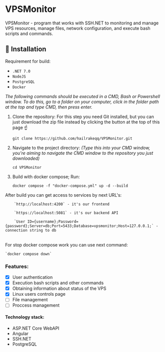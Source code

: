 # VPSMonitor
VPSMonitor - program that works with SSH.NET to monitoring and manage VPS resources, manage files, network configuration, and execute bash scripts and commands.

## :floppy_disk: Installation
Requirement for build:

- `.NET 7.0`
- `NodeJS`
- `PostgreSQL`
- `Docker`

*The following commands should be executed in a CMD, Bash or Powershell window. To do this, go to a folder on your computer, click in the folder path at the top and type CMD, then press enter.*

1. Clone the repository:
For this step you need Git installed, but you can just download the zip file instead by clicking the button at the top of this page ☝️

    `git clone https://github.com/hailrakeqq/VPSMonitor.git`
  

2. Navigate to the project directory:
*(Type this into your CMD window, you're aiming to navigate the CMD window to the repository you just downloaded)*

     `cd VPSMonitor`

3. Build with docker compose;
Run:

    `docker compose -f "docker-compose.yml" up -d --build`

After build you can get access to services by next URL's:
```
    `http://localhost:4200` - it's our frontend

    `https://localhost:5081` - it's our backend API

    `User ID={username};Password={password};Server=db;Port=5433;Database=vpsmonitor;Host=127.0.0.1;` - connection string to db
  ```
<br>For stop docker compose work you can use next command:

    `docker compose down`
  
  
### Features:
- [X] User authentication
- [X] Execution bash scripts and other commands
- [X] Obtaining information about status of the VPS
- [X] Linux users controls page
- [ ] File management
- [ ] Proccess management 

#### Technology stack:
- ASP.NET Core WebAPI
- Angular 
- SSH.NET
- PostgreSQL
